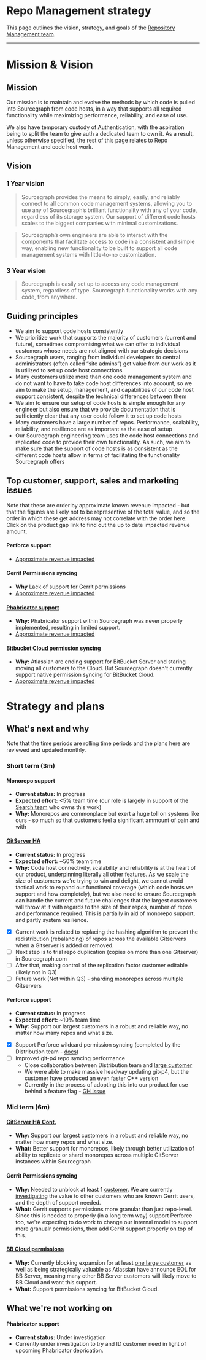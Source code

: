 # Repo Management strategy

This page outlines the vision, strategy, and goals of the [Repository Management team](../../../../engineering/enablement/repo-management/index.md).

---

# Mission & Vision

## Mission

Our mission is to maintain and evolve the methods by which code is pulled into Sourcegraph from code hosts, in a way that supports all required functionality while maximizing performance, reliability, and ease of use.

We also have temporary custody of Authentication, with the aspiration being to split the team to give auth a dedicated team to own it. As a result, unless otherwise specified, the rest of this page relates to Repo Management and code host work.

## Vision

### 1 Year vision

> Sourcegraph provides the means to simply, easily, and reliably connect to all common code management systems, allowing you to use any of Sourcegraph’s brilliant functionality with any of your code, regardless of its storage system. Our support of different code hosts scales to the biggest companies with minimal customizations.

> Sourcegraph’s own engineers are able to interact with the components that facilitate access to code in a consistent and simple way, enabling new functionality to be built to support all code management systems with little-to-no customization.

### 3 Year vision

> Sourcegraph is easily set up to access any code management system, regardless of type. Sourcegraph functionality works with any code, from anywhere.

## Guiding principles

- We aim to support code hosts consistently
- We prioritize work that supports the majority of customers (current and future), sometimes compromising what we can offer to individual customers whose needs are not aligned with our strategic decisions
- Sourcegraph users, ranging from individual developers to central administrators (often called “site admins”) get value from our work as it is utilized to set up code host connections
- Many customers utilize more than one code management system and do not want to have to take code host differences into account, so we aim to make the setup, management, and capabilities of our code host support consistent, despite the technical differences between them
- We aim to ensure our setup of code hosts is simple enough for any engineer but also ensure that we provide documentation that is sufficiently clear that any user could follow it to set up code hosts
- Many customers have a large number of repos. Performance, scalability, reliability, and resilience are as important as the ease of setup
- Our Sourcegraph engineering team uses the code host connections and replicated code to provide their own functionality. As such, we aim to make sure that the support of code hosts is as consistent as the different code hosts allow in terms of facilitating the functionality Sourcegraph offers

## Top customer, support, sales and marketing issues

Note that these are order by approximate known revenue impacted - but that the figures are likely not to be representive of the total value, and so the order in which these get address may not correlate with the order here. Click on the product gap link to find out the up to date impacted revenue amount.

#### Perforce support

- [Approximate revenue impacted](https://sourcegraph2020.lightning.force.com/lightning/r/a1B3t00000IkT1nEAF/view)

#### Gerrit Permissions syncing

- **Why** Lack of support for Gerrit permissions
- [Approximate revenue impacted](https://sourcegraph2020.lightning.force.com/lightning/r/a1B3t00000Il6IFEAZ/view)

#### [Phabricator support](https://github.com/sourcegraph/sourcegraph/issues/25111)

- **Why:** Phabricator support within Sourcegraph was never properly implemented, resulting in limited support.
- [Approximate revenue impacted](https://sourcegraph2020.lightning.force.com/lightning/r/a1B3t00000IkxK8EAJ/view)

#### [Bitbucket Cloud permission syncing](https://github.com/sourcegraph/sourcegraph/issues/19782)

- **Why:** Atlassian are ending support for BitBucket Server and staring moving all customers to the Cloud. But Sourcegraph doesn't currently support native permission syncing for BitBucket Cloud.
- [Approximate revenue impacted](https://sourcegraph2020.lightning.force.com/lightning/r/a1B3t00000IkxMkEAJ/view)

# Strategy and plans

## What's next and why

Note that the time periods are rolling time periods and the plans here are reviewed and updated monthly.

### Short term (3m)

#### Monorepo support

- **Current status:** In progress
- **Expected effort:** <5% team time (our role is largely in support of the [Search team](../../code-graph/search) who owns this work)
- **Why:** Monorepos are commonplace but exert a huge toll on systems like ours - so much so that customers feel a significant ammount of pain and with

#### [GitServer HA](https://docs.google.com/document/d/1U5KmrVRezD1wjs1g2dBkeCJIfGTJ4dzZ8zXudJaDNNU/edit#)

- **Current status:** In progress
- **Expected effort:** ~50% team time
- **Why:** Code host connectivity, scalability and reliability is at the heart of our product, underpinning literally all other features. As we scale the size of customers we’re trying to win and delight, we cannot avoid tactical work to expand our functional coverage (which code hosts we support and how completely), but we also need to ensure Sourcegraph can handle the current and future challenges that the largest customers will throw at it with regards to the size of their repos, number of repos and performance required. This is partially in aid of monorepo support, and partly system resilience.

- [x] Current work is related to replacing the hashing algorithm to prevent the redistribution (rebalancing) of repos across the available Gitservers when a Gitserver is added or removed.
- [ ] Next step is to trial repo duplication (copies on more than one Gitserver) in Sourcegraph.com
- [ ] After that, making control of the replication factor customer editable (likely not in Q3)
- [ ] Future work (Not within Q3) - sharding monorepos across multiple Gitservers

#### Perforce support

- **Current status:** In progress
- **Expected effort:** ~10% team time
- **Why:** Support our largest customers in a robust and reliable way, no matter how many repos and what size.

- [x] Support Perforce wildcard permission syncing (completed by the Distribution team - [docs](https://docs.sourcegraph.com/admin/repo/perforce#wildcards))
- [ ] Improved git-p4 repo syncing performance
  - Close collaboration between Distribution team and [large customer](https://github.com/sourcegraph/accounts/issues/6716)
  - We were able to make massive headway updating git-p4, but the customer have produced an even faster C++ version
  - Currently in the process of adopting this into our product for use behind a feature flag - [GH Issue](https://github.com/sourcegraph/sourcegraph/issues/25583)

### Mid term (6m)

#### [GitServer HA Cont.](https://docs.google.com/document/d/1U5KmrVRezD1wjs1g2dBkeCJIfGTJ4dzZ8zXudJaDNNU/edit#)

- **Why:** Support our largest customers in a robust and reliable way, no matter how many repos and what size.
- **What:** Better support for monorepos, likely through better utilization of ability to replicate or shard monorepos across multiple GitServer instances within Sourcegraph

#### Gerrit Permissions syncing

- **Why:** Needed to unblock at least 1 [customer](https://github.com/sourcegraph/accounts/issues/246). We are currently [investigating](https://github.com/sourcegraph/sourcegraph/issues/23563) the value to other customers who are known Gerrit users, and the depth of support needed.
- **What:** Gerrit supports permissions more granular than just repo-level. Since this is needed to properly (in a long term way) support Perforce too, we're expecting to do work to change our internal model to support more granualr permissions, then add Gerrit support properly on top of this.

#### [BB Cloud permissions](https://github.com/sourcegraph/sourcegraph/issues/19782)

- **Why:** Currently blocking expansion for at least [one large customer](https://github.com/sourcegraph/customer/issues/288) as well as being strategically valuable as Atlassian have announce EOL for BB Server, meaning many other BB Server customers will likely move to BB Cloud and want this support.
- **What:** Support permissions syncing for BitBucket Cloud.

## What we're not working on

#### Phabricator support

- **Current status:** Under investigation
- Currently under investigation to try and ID customer need in light of upcoming Phabricator deprication.
